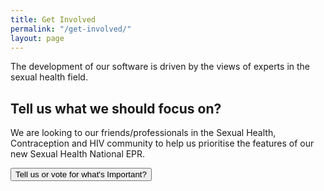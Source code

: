 ```yaml
---
title: Get Involved
permalink: "/get-involved/"
layout: page
---
```


The development of our software is driven by the views of experts in the sexual health field.

<h2>Tell us what we should focus on?</h2>
We are looking to our friends/professionals in the Sexual Health, Contraception and HIV community to help us prioritise the features of our new Sexual Health National EPR.

<a href="https://roadmap.clinic99.com/" target="_blank"><button class="w3-button c99bg w3-large w3-round-xxlarge w3-padding-large">Tell us or vote for what's Important?</button></a>